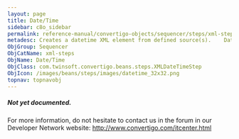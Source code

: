```yaml
---
layout: page
title: Date/Time
sidebar: c8o_sidebar
permalink: reference-manual/convertigo-objects/sequencer/steps/xml-steps/date-time/
metadesc: Creates a datetime XML element from defined source(s).    Date/Time  steps are used to convert dates into various formats. The resulting XML element i
ObjGroup: Sequencer
ObjCatName: xml-steps
ObjName: Date/Time
ObjClass: com.twinsoft.convertigo.beans.steps.XMLDateTimeStep
ObjIcon: /images/beans/steps/images/datetime_32x32.png
topnav: topnavobj
---
```

##### Not yet documented.
For more information, do not hesitate to contact us in the forum in our Developer Network website: http://www.convertigo.com/itcenter.html
